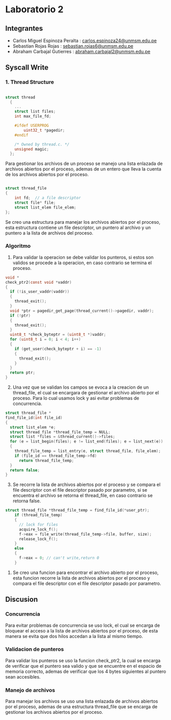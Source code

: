 # Laboratorio 2

## Integrantes
- Carlos Miguel Espinoza Peralta : <carlos.espinoza24@unmsm.edu.pe>
- Sebastian Rojas Rojas : <sebastian.rojas6@unmsm.edu.pe>
- Abraham Carbajal Gutierres : <abraham.carbajal2@unmsm.edu.pe>

## Syscall Write

### 1. Thread Structure

```c

struct thread
  {
    ...
    struct list files;                  
    int max_file_fd;                    

    #ifdef USERPROG
        uint32_t *pagedir;                  
    #endif

    /* Owned by thread.c. */
    unsigned magic;                     
  };

```

Para gestionar los archivos de un proceso se manejo una lista enlazada de archivos abiertos por el proceso, ademas de un entero que lleva la cuenta de los archivos abiertos por el proceso.

```c

struct thread_file
{
    int fd;  // a file descriptor
    struct file* file;
    struct list_elem file_elem;
};

```

Se creo una estructura para manejar los archivos abiertos por el proceso, esta estructura contiene un file descriptor, un puntero al archivo y un puntero a la lista de archivos del proceso.

### Algoritmo

1. Para validar la operacion se debe validar los punteros, si estos son validos se procede a la operacion, en caso contrario se termina el proceso.
```c
void *
check_ptr2(const void *vaddr)
{
  if (!is_user_vaddr(vaddr))
  {
    thread_exit();
  }
  void *ptr = pagedir_get_page(thread_current()->pagedir, vaddr);
  if (!ptr)
  {
    thread_exit();
  }
  uint8_t *check_byteptr = (uint8_t *)vaddr;
  for (uint8_t i = 0; i < 4; i++)
  {
    if (get_user(check_byteptr + i) == -1)
    {
      thread_exit();
    }
  }
  return ptr;
}
```
2. Una vez que se validan los campos se evoca a la creacion de un thread_file, el cual se encargara de gestionar el archivo abierto por el proceso. Para lo cual usamos lock y asi evitar problemas de concurrencia.

```c
struct thread_file *
find_file_id(int file_id)
{
  struct list_elem *e;
  struct thread_file *thread_file_temp = NULL;
  struct list *files = &thread_current()->files;
  for (e = list_begin(files); e != list_end(files); e = list_next(e))
  {
    thread_file_temp = list_entry(e, struct thread_file, file_elem);
    if (file_id == thread_file_temp->fd)
      return thread_file_temp;
  }
  return false;
}
```
3. Se recorre la lista de archivos abiertos por el proceso y se compara el file descriptor con el file descriptor pasado por parametro, si se encuentra el archivo se retorna el thread_file, en caso contrario se retorna false.
```c
struct thread_file *thread_file_temp = find_file_id(*user_ptr);
    if (thread_file_temp)
    {
      // lock for files
      acquire_lock_f(); 
      f->eax = file_write(thread_file_temp->file, buffer, size);
      release_lock_f();
    }
    else
    {
      f->eax = 0; // can't write,return 0
    }

```
1. Se creo una funcion para encontrar el archivo abierto por el proceso, esta funcion recorre la lista de archivos abiertos por el proceso y compara el file descriptor con el file descriptor pasado por parametro.



## Discusion

### Concurrencia
Para evitar problemas de concurrencia se uso lock, el cual se encarga de bloquear el acceso a la lista de archivos abiertos por el proceso, de esta manera se evita que dos hilos accedan a la lista al mismo tiempo.

### Validacion de punteros
Para validar los punteros se uso la funcion check_ptr2, la cual se encarga de verificar que el puntero sea valido y que se encuentre en el espacio de memoria correcto, ademas de verificar que los 4 bytes siguientes al puntero sean accesibles.

### Manejo de archivos
Para manejar los archivos se uso una lista enlazada de archivos abiertos por el proceso, ademas de una estructura thread_file que se encarga de gestionar los archivos abiertos por el proceso.





